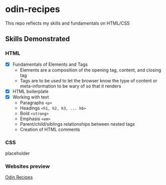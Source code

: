 # odin-recipes

This repo reflects my skills and fundamentals on HTML/CSS

## Skills Demonstrated

### HTML

- [x] Fundamentals of Elements and Tags
    - Elements are a composition of the opening tag, content, and closing tag
    - Tags are to be used to let the browser know the type of content or meta-information to be wary of so that it renders
- [x] HTML boilerplate
- [x] Working with text
    - Paragraphs `<p>`
    - Headings   `<h1, h2, h3, ... h6>`
    - Bold       `<strong>`
    - Emphasis   `<em>`
    - Parent/child/siblings relationships between nested tags
    - Creation of HTML comments

### CSS

placeholder

### Websites preview
[Odin Recipes](https://mashotu.github.io/odin-recipes/index.html)
